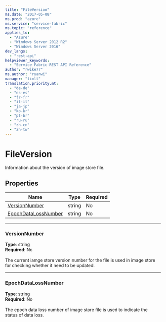 ```yaml
---
title: "FileVersion"
ms.date: "2017-05-08"
ms.prod: "azure"
ms.service: "service-fabric"
ms.topic: "reference"
applies_to: 
  - "Azure"
  - "Windows Server 2012 R2"
  - "Windows Server 2016"
dev_langs: 
  - "rest-api"
helpviewer_keywords: 
  - "Service Fabric REST API Reference"
author: "rwike77"
ms.author: "ryanwi"
manager: "timlt"
translation.priority.mt: 
  - "de-de"
  - "es-es"
  - "fr-fr"
  - "it-it"
  - "ja-jp"
  - "ko-kr"
  - "pt-br"
  - "ru-ru"
  - "zh-cn"
  - "zh-tw"
---
```

# FileVersion

Information about the version of image store file.

## Properties
| Name | Type | Required |
| --- | --- | --- |
| [VersionNumber](#versionnumber) | string | No |
| [EpochDataLossNumber](#epochdatalossnumber) | string | No |

____
### VersionNumber
__Type__: string <br/>
__Required__: No<br/>
<br/>
The current iamge store version number for the file is used in image store for checking whether it need to be updated.

____
### EpochDataLossNumber
__Type__: string <br/>
__Required__: No<br/>
<br/>
The epoch data loss number of image store file is used to indicate the status of data loss.
